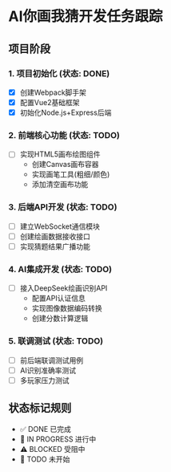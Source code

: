 # AI你画我猜开发任务跟踪

## 项目阶段

### 1. 项目初始化 (状态: DONE)
- [x] 创建Webpack脚手架
- [x] 配置Vue2基础框架
- [x] 初始化Node.js+Express后端

### 2. 前端核心功能 (状态: TODO)
- [ ] 实现HTML5画布绘图组件
  - 创建Canvas画布容器
  - 实现画笔工具(粗细/颜色)
  - 添加清空画布功能

### 3. 后端API开发 (状态: TODO)
- [ ] 建立WebSocket通信模块
- [ ] 创建绘画数据接收接口
- [ ] 实现猜题结果广播功能

### 4. AI集成开发 (状态: TODO)
- [ ] 接入DeepSeek绘画识别API
  - 配置API认证信息
  - 实现图像数据编码转换
  - 创建分数计算逻辑

### 5. 联调测试 (状态: TODO)
- [ ] 前后端联调测试用例
- [ ] AI识别准确率测试
- [ ] 多玩家压力测试

## 状态标记规则
- ✅ DONE  已完成
- 🚧 IN PROGRESS 进行中
- ⚠️ BLOCKED 受阻中
- 📌 TODO 未开始
